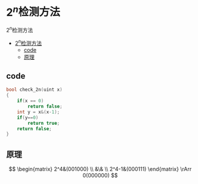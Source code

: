# $2^n$检测方法

$2^n$检测方法

- [$2^n$检测方法](#2n检测方法)
  - [code](#code)
  - [原理](#原理)

<!-- /code_chunk_output -->

## code

```C++
bool check_2n(uint x)
{
    if(x == 0)
        return false;
    int y = x&(x-1);
    if(y==0)
        return true;
    return false;
}
```

## 原理

$$
\begin{matrix}
    2^4&(001000) \\ &\& \\ 2^4-1&(000111)
\end{matrix}
\rArr
0(000000)
$$
